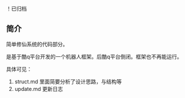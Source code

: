 ！已归档

## 简介

简单修仙系统的代码部分。

是基于酷q平台开发的一个机器人框架。后酷q平台倒闭。框架也不再能运行。

具体可见：

1. struct.md 里面简要分析了设计思路，与结构等
2. update.md 更新日志

